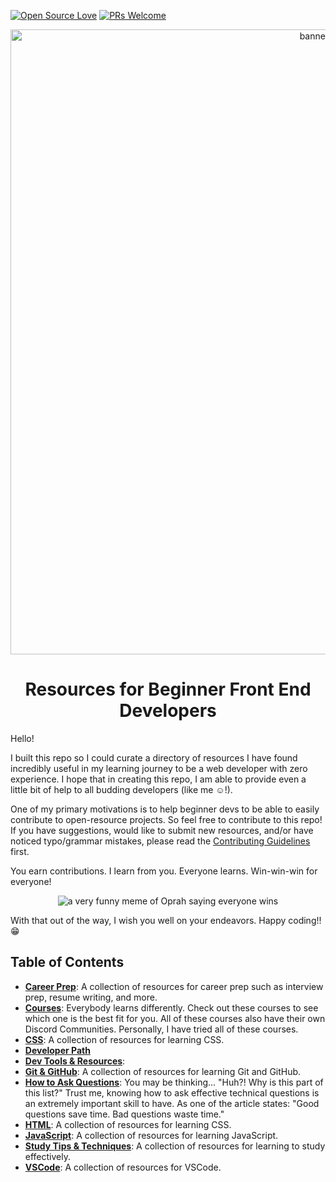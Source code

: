 [![Open Source Love](https://badges.frapsoft.com/os/v1/open-source.png?v=103)](https://github.com/ellerbrock/open-source-badges/)
[![PRs Welcome](https://img.shields.io/badge/PRs-welcome-brightgreen.svg?style=flat-square)](https://github.com/zero-to-mastery/resources/issues)

<p align="center">
  <img src="https://img.freepik.com/free-vector/group-students-watching-online-webinar_74855-5514.jpg?w=2000&t=st=1654920135~exp=1654920735~hmac=50c86ab4eaa7953ce92e8d6884b691d49ecf2281656c4667c267fec1ee155cd3" alt="banner image" width="1000"/>
</p>

<h1 align="center">Resources for Beginner Front End Developers</h1>

Hello!

I built this repo so I could curate a directory of resources I have found incredibly useful in my learning journey to be a web developer with zero experience. I hope that in creating this repo, I am able to provide even a little bit of help to all budding developers (like me :relaxed:!).

One of my primary motivations is to help beginner devs to be able to easily contribute to open-resource projects. So feel free to contribute to this repo! If you have suggestions, would like to submit new resources, and/or have noticed typo/grammar mistakes, please read the [Contributing Guidelines](CONTRIBUTING.md) first.

You earn contributions. I learn from you. Everyone learns. Win-win-win for everyone!

<p align="center">
  <img src="https://i.imgflip.com/1r14en.jpg" alt="a very funny meme of Oprah saying everyone wins"/>
</p>

With that out of the way, I wish you well on your endeavors. Happy coding!! :grin:

## Table of Contents <!-- omit in toc -->

- [**Career Prep**](CareerPrep.md): A collection of resources for career prep such as interview prep, resume writing, and more.
- [**Courses**](Courses.md): Everybody learns differently. Check out these courses to see which one is the best fit for you. All of these courses also have their own Discord Communities. Personally, I have tried all of these courses.
- [**CSS**](CSS.md): A collection of resources for learning CSS.
- [**Developer Path**](DeveloperPath.md)
- [**Dev Tools & Resources**](DevTools&Res.md): 
- [**Git & GitHub**](Git&GitHub.md): A collection of resources for learning Git and GitHub.
- [**How to Ask Questions**](HowToAskQs.md): You may be thinking... "Huh?! Why is this part of this list?" Trust me, knowing how to ask effective technical questions is an extremely important skill to have. As one of the article states: "Good questions save time. Bad questions waste time."
- [**HTML**](HTML.md): A collection of resources for learning CSS.
- [**JavaScript**](JS.md): A collection of resources for learning JavaScript.
- [**Study Tips & Techniques**](StudyTips.md): A collection of resources for learning to study effectively.
- [**VSCode**](VSCode.md): A collection of resources for VSCode.
